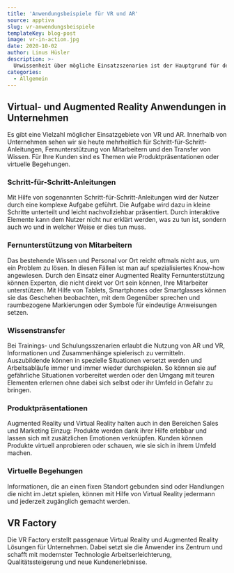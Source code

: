 ```yaml
---
title: 'Anwendungs­beispiele für VR und AR'
source: apptiva
slug: vr-anwendungsbeispiele
templateKey: blog-post
image: vr-in-action.jpg
date: 2020-10-02
author: Linus Hüsler
description: >-
  Unwissenheit über mögliche Einsatzszenarien ist der Hauptgrund für den Verzicht auf Virtual und Augmented Reality. Hier zeigen wir mögliche Anwendungen auf.
categories:
  - Allgemein
---
```


## Virtual- und Augmented Reality Anwendungen in Unternehmen

Es gibt eine Vielzahl möglicher Einsatzgebiete von VR und AR. Innerhalb von Unternehmen sehen wir sie heute mehrheitlich für Schritt-für-Schritt-Anleitungen, Fernunterstützung von Mitarbeitern und den Transfer von Wissen. Für Ihre Kunden sind es Themen wie Produktpräsentationen oder virtuelle Begehungen.

### Schritt-für-Schritt-Anleitungen

Mit Hilfe von sogenannten Schritt-für-Schritt-Anleitungen wird der Nutzer durch eine komplexe Aufgabe geführt. Die Aufgabe wird dazu in kleine Schritte unterteilt und leicht nachvollziehbar präsentiert. Durch interaktive Elemente kann dem Nutzer nicht nur erklärt werden, was zu tun ist, sondern auch wo und in welcher Weise er dies tun muss.

### Fernunterstützung von Mitarbeitern

Das bestehende Wissen und Personal vor Ort reicht oftmals nicht aus, um ein Problem zu lösen. In diesen Fällen ist man auf spezialisiertes Know-how angewiesen. Durch den Einsatz einer Augmented Reality Fernunterstützung können Experten, die nicht direkt vor Ort sein können, Ihre Mitarbeiter unterstützen. Mit Hilfe von Tablets, Smartphones oder Smartglasses können sie das Geschehen beobachten, mit dem Gegenüber sprechen und raumbezogene Markierungen oder Symbole für eindeutige Anweisungen setzen.

### Wissenstransfer

Bei Trainings- und Schulungsszenarien erlaubt die Nutzung von AR und VR, Informationen und Zusammenhänge spielerisch zu vermitteln. Auszubildende können in spezielle Situationen versetzt werden und Arbeitsabläufe immer und immer wieder durchspielen. So können sie auf gefährliche Situationen vorbereitet werden oder den Umgang mit teuren Elementen erlernen ohne dabei sich selbst oder ihr Umfeld in Gefahr zu bringen.

### Produkt­präsentationen

Augmented Reality und Virtual Reality halten auch in den Bereichen Sales und Marketing Einzug: Produkte werden dank ihrer Hilfe erlebbar und lassen sich mit zusätzlichen Emotionen verknüpfen. Kunden können Produkte virtuell anprobieren oder schauen, wie sie sich in ihrem Umfeld machen.

### Virtuelle Begehungen

Informationen, die an einen fixen Standort gebunden sind oder Handlungen die nicht im Jetzt spielen, können mit Hilfe von Virtual Reality jedermann und jederzeit zugänglich gemacht werden.

## VR Factory

Die VR Factory erstellt passgenaue Virtual Reality und Augmented Reality Lösungen für Unternehmen. Dabei setzt sie die Anwender ins Zentrum und schafft mit modernster Technologie Arbeitserleichterung, Qualitätssteigerung und neue Kundenerlebnisse.

